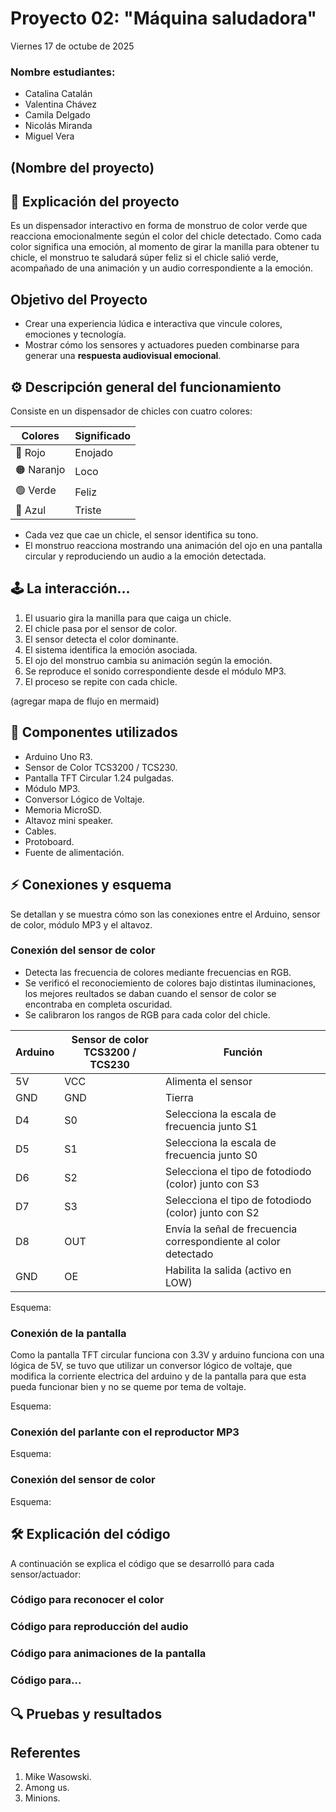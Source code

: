 # Proyecto 02: "Máquina saludadora"

Viernes 17 de octube de 2025

### Nombre estudiantes:

- Catalina Catalán
- Valentina Chávez
- Camila Delgado
- Nicolás Miranda 
- Miguel Vera 

## (Nombre del proyecto)

## 🔮 Explicación del proyecto

Es un dispensador interactivo en forma de monstruo de color verde que reacciona emocionalmente según el color del chicle detectado. Como cada color significa una emoción, al momento de girar la manilla para obtener tu chicle, el monstruo te saludará súper feliz si el chicle salió verde, acompañado de una animación y un audio correspondiente a la emoción.

## Objetivo del Proyecto
- Crear una experiencia lúdica e interactiva que vincule colores, emociones y tecnología.
- Mostrar cómo los sensores y actuadores pueden combinarse para generar una **respuesta audiovisual emocional**.

## ⚙️ Descripción general del funcionamiento
Consiste en un dispensador de chicles con cuatro colores:

| Colores | Significado |
|---------|-------------|
| 🔴 Rojo | Enojado     |
| 🟠 Naranjo | Loco     |
| 🟢 Verde | Feliz      |
| 🔵 Azul  | Triste     |

- Cada vez que cae un chicle, el sensor identifica su tono.
- El monstruo reacciona mostrando una animación del ojo en una pantalla circular y reproduciendo un audio a la emoción detectada.

## 🕹️ La interacción...

1. El usuario gira la manilla para que caiga un chicle.
2. El chicle pasa por el sensor de color.
3. El sensor detecta el color dominante.
4. El sistema identifica la emoción asociada.
5. El ojo del monstruo cambia su animación según la emoción.
6. Se reproduce el sonido correspondiente desde el módulo MP3.
7. El proceso se repite con cada chicle.

(agregar mapa de flujo en mermaid)


## 🔌 Componentes utilizados 

- Arduino Uno R3.
- Sensor de Color TCS3200 / TCS230.
- Pantalla TFT Circular 1.24 pulgadas.
- Módulo MP3.
- Conversor Lógico de Voltaje.
- Memoria MicroSD.
- Altavoz mini speaker.
- Cables.
- Protoboard.
- Fuente de alimentación.

## ⚡️ Conexiones y esquema
Se detallan y se muestra cómo son las conexiones entre el Arduino, sensor de color, módulo MP3 y el altavoz.

### Conexión del sensor de color

- Detecta las frecuencia de colores mediante frecuencias en RGB.
- Se verificó el reconociemiento de colores bajo distintas iluminaciones, los mejores reultados se daban cuando el sensor de color se encontraba en completa oscuridad.
- Se calibraron los rangos de RGB para cada color del chicle.

| Arduino | Sensor de color TCS3200 / TCS230 | Función          |
|---------|----------------------------------|------------------|
| 5V      |  VCC                             | Alimenta el sensor |
| GND     | GND                              | Tierra
| D4      | S0                               | Selecciona la escala de frecuencia junto S1 |
| D5      | S1                               | Selecciona la escala de frecuencia junto S0 |
| D6      | S2                               | Selecciona el tipo de fotodiodo (color) junto con S3 |
| D7      | S3                               | Selecciona el tipo de fotodiodo (color) junto con S2 |
| D8      | OUT                              | Envía la señal de frecuencia correspondiente al color detectado |
| GND     | OE                               | Habilita la salida (activo en LOW) |

Esquema:



### Conexión de la pantalla
Como la pantalla TFT circular funciona con 3.3V y arduino funciona con una lógica de 5V, se tuvo que utilizar un conversor lógico de voltaje, que modifica la corriente electrica del arduino y de la pantalla para que esta pueda funcionar bien y no se queme por tema de voltaje.

Esquema:


### Conexión del parlante con el reproductor MP3
Esquema: 


### Conexión del sensor de color
Esquema:




## 🛠️ Explicación del código
A continuación se explica el código que se desarrolló para cada sensor/actuador:

### Código para reconocer el color

### Código para reproducción del audio

### Código para animaciones de la pantalla

### Código para...




## 🔍 Pruebas y resultados



## Referentes 
1. Mike Wasowski.
2. Among us.
3. Minions.



